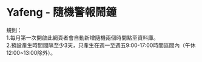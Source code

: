 # Yafeng - 隨機警報鬧鐘<br>
規則：<br>
1.每月第一次開啟此網頁者會自動新增隨機兩個時間點至資料庫。<br>
2.預設產生時間間隔至少3天，只產生在週一至週五9:00-17:00時間區間內（午休12:00~13:00除外）。<br>